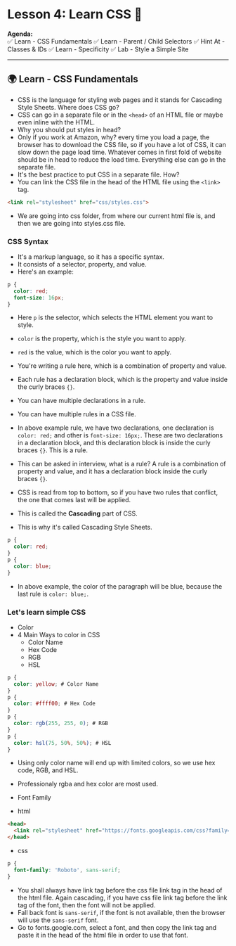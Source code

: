 # Lesson 4: Learn CSS 🚀  

**Agenda:**  
✅ Learn - CSS Fundamentals
✅ Learn - Parent / Child Selectors
✅ Hint At - Classes & IDs
✅ Learn - Specificity
✅ Lab - Style a Simple Site

---

## 🌍 Learn - CSS Fundamentals

- CSS is the language for styling web pages and it stands for Cascading Style Sheets.
Where does CSS go?
- CSS can go in a separate file or in the `<head>` of an HTML file or maybe even inline with the HTML.
- Why you should put styles in head?
- Only if you work at Amazon, why? every time you load a page, the browser has to download the CSS file, so if you have a lot of CSS, it can slow down the page load time. Whatever comes in first fold of website should be in head to reduce the load time. Everything else can go in the separate file.
- It's the best practice to put CSS in a separate file.
How?
- You can link the CSS file in the head of the HTML file using the `<link>` tag.
```html
<link rel="stylesheet" href="css/styles.css">
```
- We are going into css folder, from where our current html file is, and then we are going into styles.css file.

### CSS Syntax
- It's a markup language, so it has a specific syntax.
- It consists of a selector, property, and value.
- Here's an example:
```css
p {
  color: red;
  font-size: 16px;
}
```
- Here `p` is the selector, which selects the HTML element you want to style.
- `color` is the property, which is the style you want to apply.
- `red` is the value, which is the color you want to apply.
- You're writing a rule here, which is a combination of property and value.
- Each rule has a declaration block, which is the property and value inside the curly braces `{}`.
- You can have multiple declarations in a rule.
- You can have multiple rules in a CSS file.
- In above example rule, we have two declarations, one declaration is `color: red;` and other is `font-size: 16px;`. These are two declarations in a declaration block, and this declaration block is inside the curly braces `{}`. This is a rule.
- This can be asked in interview, what is a rule? A rule is a combination of property and value, and it has a declaration block inside the curly braces `{}`.

- CSS is read from top to bottom, so if you have two rules that conflict, the one that comes last will be applied.
- This is called the **Cascading** part of CSS.
- This is why it's called Cascading Style Sheets.
```css
p {
  color: red;
}
p {
  color: blue;
}
```
- In above example, the color of the paragraph will be blue, because the last rule is `color: blue;`.

### Let's learn simple CSS
- Color
- 4 Main Ways to color in CSS
  - Color Name
  - Hex Code
  - RGB
  - HSL
```css
p {
  color: yellow; # Color Name
}
p {
  color: #ffff00; # Hex Code
}
p {
  color: rgb(255, 255, 0); # RGB
}
p {
  color: hsl(75, 50%, 50%); # HSL
}
```
- Using only color name will end up with limited colors, so we use hex code, RGB, and HSL.
- Professionaly rgba and hex color are most used.

- Font Family
- html
```html
<head>
  <link rel="stylesheet" href="https://fonts.googleapis.com/css?family=Roboto">
</head>
```
- css
```css
p {
  font-family: 'Roboto', sans-serif;
}
```

- You shall always have link tag before the css file link tag in the head of the html file. Again cascading, if you have css file link tag before the link tag of the font, then the font will not be applied.
- Fall back font is `sans-serif`, if the font is not available, then the browser will use the `sans-serif` font.
- Go to fonts.google.com, select a font, and then copy the link tag and paste it in the head of the html file in order to use that font.


